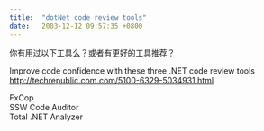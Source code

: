 ```yaml
---
title:  "dotNet code review tools"
date:   2003-12-12 09:57:35 +0800
---
```


你有用过以下工具么？或者有更好的工具推荐？  

Improve code confidence with these three .NET code review tools http://techrepublic.com.com/5100-6329-5034931.html

FxCop  
SSW Code Auditor  
Total .NET Analyzer  

